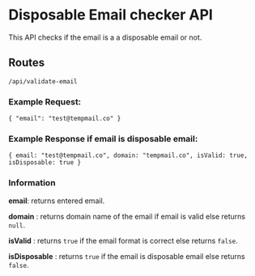 
# Disposable Email checker API

This API checks if the email is a a disposable email or not.

## Routes
`/api/validate-email`

### Example Request:
`
{
  "email": "test@tempmail.co"
}
`

### Example Response if email is disposable email:
`
{
   email: "test@tempmail.co",
   domain: "tempmail.co",
   isValid: true,
   isDisposable: true
}
`
### Information
**email**: returns entered email.

**domain** : returns domain name of the email if email is valid else returns `null`.

**isValid** : returns `true` if the email format is correct else returns `false`.

**isDisposable** : returns `true` if the email is disposable email else returns `false`.

